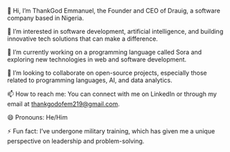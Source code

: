 👋 Hi, I’m ThankGod Emmanuel, the Founder and CEO of Drauig, a software company based in Nigeria.

👀 I’m interested in software development, artificial intelligence, and building innovative tech solutions that can make a difference.

🌱 I’m currently working on a programming language called Sora and exploring new technologies in web and software development.

💞️ I’m looking to collaborate on open-source projects, especially those related to programming languages, AI, and data analytics.

📫 How to reach me: You can connect with me on LinkedIn or through my email at thankgodofem219@gmail.com.

😄 Pronouns: He/Him

⚡ Fun fact: I’ve undergone military training, which has given me a unique perspective on leadership and problem-solving.
